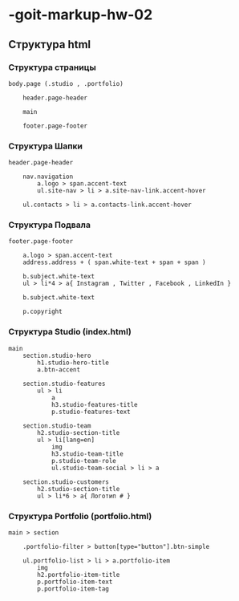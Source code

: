 # -goit-markup-hw-02

## Структура html

### Структура страницы

    body.page (.studio , .portfolio)

        header.page-header

        main

        footer.page-footer

### Структура Шапки

    header.page-header

        nav.navigation
            a.logo > span.accent-text
            ul.site-nav > li > a.site-nav-link.accent-hover

        ul.contacts > li > a.contacts-link.accent-hover

### Cтруктура Подвала

    footer.page-footer

        a.logo > span.accent-text
        address.address + ( span.white-text + span + span )

        b.subject.white-text
        ul > li*4 > a{ Instagram , Twitter , Facebook , LinkedIn }

        b.subject.white-text

        p.copyright

### Структура Studio (index.html)

    main
        section.studio-hero
            h1.studio-hero-title
            a.btn-accent

        section.studio-features
            ul > li
                a
                h3.studio-features-title
                p.studio-features-text

        section.studio-team
            h2.studio-section-title
            ul > li[lang=en]
                img
                h3.studio-team-title
                p.studio-team-role
                ul.studio-team-social > li > a

        section.studio-customers
            h2.studio-section-title
            ul > li*6 > a{ Логотип # }

### Структура Portfolio (portfolio.html)

    main > section

        .portfolio-filter > button[type="button"].btn-simple

        ul.portfolio-list > li > a.portfolio-item
            img
            h2.portfolio-item-title
            p.portfolio-item-text
            p.portfolio-item-tag
